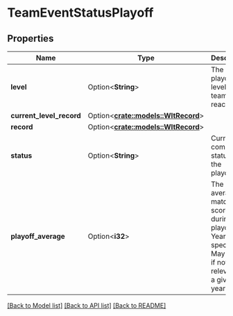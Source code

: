 # TeamEventStatusPlayoff

## Properties

Name | Type | Description | Notes
------------ | ------------- | ------------- | -------------
**level** | Option<**String**> | The highest playoff level the team reached. | [optional]
**current_level_record** | Option<[**crate::models::WltRecord**](WLT_Record.md)> |  | [optional]
**record** | Option<[**crate::models::WltRecord**](WLT_Record.md)> |  | [optional]
**status** | Option<**String**> | Current competition status for the playoffs. | [optional]
**playoff_average** | Option<**i32**> | The average match score during playoffs. Year specific. May be null if not relevant for a given year. | [optional]

[[Back to Model list]](../README.md#documentation-for-models) [[Back to API list]](../README.md#documentation-for-api-endpoints) [[Back to README]](../README.md)


